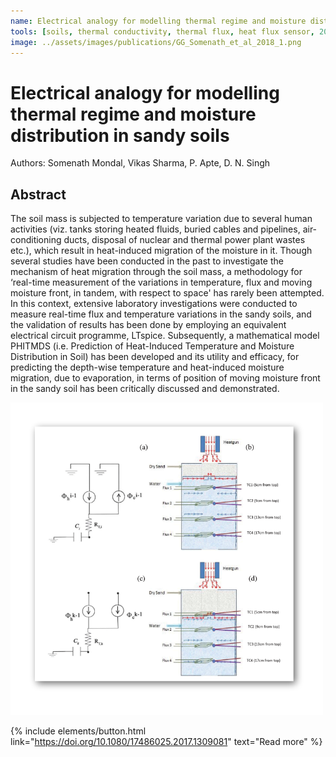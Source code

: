 ```yaml
---
name: Electrical analogy for modelling thermal regime and moisture distribution in sandy soils
tools: [soils, thermal conductivity, thermal flux, heat flux sensor, 2018]
image: ../assets/images/publications/GG_Somenath_et_al_2018_1.png
---
```


# Electrical analogy for modelling thermal regime and moisture distribution in sandy soils

Authors: Somenath Mondal, Vikas Sharma, P. Apte, D. N. Singh

## Abstract

The soil mass is subjected to temperature variation due to several human activities (viz. tanks storing heated fluids, buried cables and pipelines, air-conditioning ducts, disposal of nuclear and thermal power plant wastes etc.), which result in heat-induced migration of the moisture in it. Though several studies have been conducted in the past to investigate the mechanism of heat migration through the soil mass, a methodology for ‘real-time measurement of the variations in temperature, flux and moving moisture front, in tandem, with respect to space' has rarely been attempted. In this context, extensive laboratory investigations were conducted to measure real-time flux and temperature variations in the sandy soils, and the validation of results has been done by employing an equivalent electrical circuit programme, LTspice. Subsequently, a mathematical model PHITMDS (i.e. Prediction of Heat-Induced Temperature and Moisture Distribution in Soil) has been developed and its utility and efficacy, for predicting the depth-wise temperature and heat-induced moisture migration, due to evaporation, in terms of position of moving moisture front in the sandy soil has been critically discussed and demonstrated.

![](../assets/images/publications/GG_Somenath_et_al_2018_2.png)

{% include elements/button.html link="https://doi.org/10.1080/17486025.2017.1309081" text="Read more" %}
